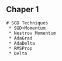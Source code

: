 ## Chaper 1
```
# SGD Techniques
 * SGD+Momentum
 * Nestrov Momentum
 * AdaGrad
 * AdaDelta
 * RMSProp
 * Delta
```
